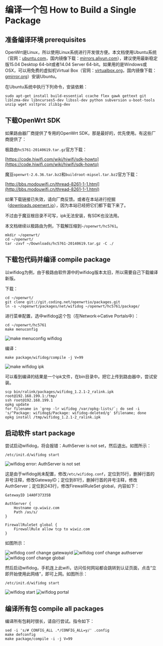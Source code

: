 # 编译一个包 How to Build a Single Package

## 准备编译环境 prerequisites

OpenWrt是Linux，所以使用Linux系统进行开发很方便。本文档使用Ubuntu系统（官网：[ubuntu.com](http://www.ubuntu.com/download/desktop)，国内镜像下载：[mirrors.aliyun.com](http://mirrors.aliyun.com/ubuntu-releases/15.04/)），建议使用最新稳定版15.04 Desktop 64-bit或者14.04 Server 64-bit。如果用的是Windows或OSX，可以用免费的虚拟机Virtual Box（官网：[virtualbox.org](https://www.virtualbox.org/)，国内镜像下载：[gmirror.org](http://gmirror.org/#virtualbox)）安装Ubuntu。

在Ubuntu系统中执行下列命令，安装依赖：

```
sudo apt-get install build-essential ccache flex gawk gettext git liblzma-dev libncurses5-dev libssl-dev python subversion u-boot-tools unzip wget xsltproc zlib1g-dev
```

## 下载OpenWrt SDK

如果路由器厂商提供了专用的OpenWrt SDK，那是最好的，优先使用。有这些厂商提供了：

极路由`hc5761-20140619.tar.gz`官方下载：

[https://code.hiwifi.com/wiki/hiwifi/sdk-howto](https://code.hiwifi.com/wiki/hiwifi/sdk-howto)

魔豆`openwrt-2.6.36.tar.bz2`和`buildroot-mipsel.tar.bz2`官方下载：

[http://bbs.modouwifi.cn/thread-8261-1-1.html](http://bbs.modouwifi.cn/thread-8261-1-1.html)

如果下载链接已失效，请向厂商反馈。或者在本站进行挖掘（[downloads.openwrt.io](http://downloads.openwrt.io/)），因为本站已经把它们都下载下来了。

不过由于魔豆根目录不可写，ipk无法安装，有SDK也没法用。

本文档继续以极路由为例，下载解压缩到`~/openwrt/hc5761`。

```
mkdir ~/openwrt/
cd ~/openwrt/
tar -zxvf ~/Downloads/hc5761-20140619.tar.gz -C ./
```

## 下载包代码并编译 compile package

以wifidog为例，由于极路由软件源中的wifidog版本太旧，所以需要自己下载编译新版。

下载：

```
cd ~/openwrt/
git clone git://git.coding.net/openwrtio/packages.git
ln -s ~/openwrt/packages/net/wifidog ~/openwrt/hc5761/package/
```

进行菜单配置，选中wifidog这个包（在Network-\>Cative Portals中）：

```
cd ~/openwrt/hc5761
make menuconfig
```
![make menuconfig wifidog](images/make-menuconfig-wifidog.png)

编译：

```
make package/wifidog/compile -j V=99
```
![make wifidog ipk](images/make-wifidog-ipk.png)

可以看到编译的结果是一个ipk文件，在bin目录中。把它上传到路由器中，尝试安装。

```
scp bin/ralink/packages/wifidog_1.2.1-2_ralink.ipk root@192.168.199.1:/tmp/
ssh root@192.168.199.1
opkg update
for filename in `grep -lr wifidog /var/opkg-lists/`; do sed -i 's/^Package: wifidog$/Package: wifidog-deleted/g' $filename; done
opkg install /tmp/wifidog_1.2.1-2_ralink.ipk
```

## 启动软件 start package

尝试启动wifidog，将会报错：AuthServer is not set，然后退出。如图所示：

```
/etc/init.d/wifidog start
```

![wifidog error: AuthServer is not set](images/wifidog-authserver-not-set.png)

这是由于wifidog尚未配置，修改`/etc/wifidog.conf`，定位到15行，删掉行首的井号注释，修改GatewayID；定位到81行，删掉行首的井号注释，修改AuthServer；定位到243行，修改FirewallRuleSet global，内容如下：

```
GatewayID 14A0F37335B

AuthServer {         
    Hostname cp.wiwiz.com
    Path /as/s/
}

FirewallRuleSet global {
    FirewallRule allow tcp to wiwiz.com
}
```

如图所示：

![wifidog conf change gatewayid](images/wifidog-conf-change-gatewayid.png)
![wifidog conf change authserver](images/wifidog-conf-change-authserver.png)
![wifidog conf change global](images/wifidog-conf-change-global.png)

然后启动wifidog，手机连上此wifi，访问任何网站都会跳转到认证页面，点击“立即开始使用此网络”，即可上网。如图所示：

```
/etc/init.d/wifidog start
```

![wifidog start](images/wifidog-start.png)
![wifidog portal](images/wifidog-portal.png)

## 编译所有包 compile all packages

编译所有包耗时很长，请自行尝试。指令如下：

```
sed -i 's/# CONFIG_ALL .*/CONFIG_ALL=y/' .config
make defconfig
make package/compile -i -j V=99
```

<!-- 多说评论框 start -->
<div class="ds-thread" data-thread-key="docs-build-a-single-package" data-title="编译package" data-url="http://openwrt.io/docs/build-a-single-package/"></div>
<!-- 多说评论框 end -->

